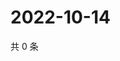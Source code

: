 # 2022-10-14

共 0 条

<!-- BEGIN WEIBO -->
<!-- 最后更新时间 Fri Oct 14 2022 17:23:45 GMT+0800 (China Standard Time) -->

<!-- END WEIBO -->

